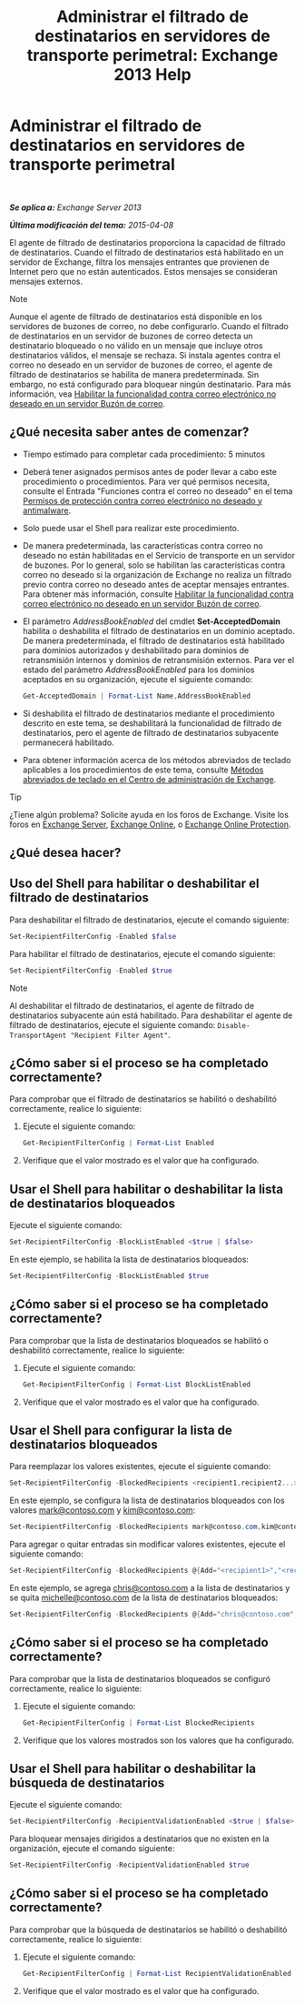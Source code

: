 ﻿---
title: 'Administrar el filtrado de destinatarios en servidores de transporte perimetral: Exchange 2013 Help'
TOCTitle: Administrar el filtrado de destinatarios en servidores de transporte perimetral
ms:assetid: f2d0041f-2872-4669-95ec-443233f4956d
ms:mtpsurl: https://technet.microsoft.com/es-es/library/Bb125187(v=EXCHG.150)
ms:contentKeyID: 49896011
ms.date: 05/22/2018
mtps_version: v=EXCHG.150
ms.translationtype: MT
---

# Administrar el filtrado de destinatarios en servidores de transporte perimetral

 

_**Se aplica a:** Exchange Server 2013_

_**Última modificación del tema:** 2015-04-08_

El agente de filtrado de destinatarios proporciona la capacidad de filtrado de destinatarios. Cuando el filtrado de destinatarios está habilitado en un servidor de Exchange, filtra los mensajes entrantes que provienen de Internet pero que no están autenticados. Estos mensajes se consideran mensajes externos.


> [!NOTE]
> Aunque el agente de filtrado de destinatarios está disponible en los servidores de buzones de correo, no debe configurarlo. Cuando el filtrado de destinatarios en un servidor de buzones de correo detecta un destinatario bloqueado o no válido en un mensaje que incluye otros destinatarios válidos, el mensaje se rechaza. Si instala agentes contra el correo no deseado en un servidor de buzones de correo, el agente de filtrado de destinatarios se habilita de manera predeterminada. Sin embargo, no está configurado para bloquear ningún destinatario. Para más información, vea <A href="enable-anti-spam-functionality-on-mailbox-servers-exchange-2013-help.md">Habilitar la funcionalidad contra correo electrónico no deseado en un servidor Buzón de correo</A>.



## ¿Qué necesita saber antes de comenzar?

  - Tiempo estimado para completar cada procedimiento: 5 minutos

  - Deberá tener asignados permisos antes de poder llevar a cabo este procedimiento o procedimientos. Para ver qué permisos necesita, consulte el Entrada "Funciones contra el correo no deseado" en el tema [Permisos de protección contra correo electrónico no deseado y antimalware](anti-spam-and-anti-malware-permissions-exchange-2013-help.md).

  - Solo puede usar el Shell para realizar este procedimiento.

  - De manera predeterminada, las características contra correo no deseado no están habilitadas en el Servicio de transporte en un servidor de buzones. Por lo general, solo se habilitan las características contra correo no deseado si la organización de Exchange no realiza un filtrado previo contra correo no deseado antes de aceptar mensajes entrantes. Para obtener más información, consulte [Habilitar la funcionalidad contra correo electrónico no deseado en un servidor Buzón de correo](enable-anti-spam-functionality-on-mailbox-servers-exchange-2013-help.md).

  - El parámetro *AddressBookEnabled* del cmdlet **Set-AcceptedDomain** habilita o deshabilita el filtrado de destinatarios en un dominio aceptado. De manera predeterminada, el filtrado de destinatarios está habilitado para dominios autorizados y deshabilitado para dominios de retransmisión internos y dominios de retransmisión externos. Para ver el estado del parámetro *AddressBookEnabled* para los dominios aceptados en su organización, ejecute el siguiente comando:
    
    ```powershell
    Get-AcceptedDomain | Format-List Name,AddressBookEnabled
    ```

  - Si deshabilita el filtrado de destinatarios mediante el procedimiento descrito en este tema, se deshabilitará la funcionalidad de filtrado de destinatarios, pero el agente de filtrado de destinatarios subyacente permanecerá habilitado.

  - Para obtener información acerca de los métodos abreviados de teclado aplicables a los procedimientos de este tema, consulte [Métodos abreviados de teclado en el Centro de administración de Exchange](keyboard-shortcuts-in-the-exchange-admin-center-exchange-online-protection-help.md).


> [!TIP]
> ¿Tiene algún problema? Solicite ayuda en los foros de Exchange. Visite los foros en <A href="https://go.microsoft.com/fwlink/p/?linkid=60612">Exchange Server</A>, <A href="https://go.microsoft.com/fwlink/p/?linkid=267542">Exchange Online</A>, o <A href="https://go.microsoft.com/fwlink/p/?linkid=285351">Exchange Online Protection</A>.



## ¿Qué desea hacer?

## Uso del Shell para habilitar o deshabilitar el filtrado de destinatarios

Para deshabilitar el filtrado de destinatarios, ejecute el comando siguiente:

```powershell
Set-RecipientFilterConfig -Enabled $false
```

Para habilitar el filtrado de destinatarios, ejecute el comando siguiente:

```powershell
Set-RecipientFilterConfig -Enabled $true
```


> [!NOTE]
> Al deshabilitar el filtrado de destinatarios, el agente de filtrado de destinatarios subyacente aún está habilitado. Para deshabilitar el agente de filtrado de destinatarios, ejecute el siguiente comando: <CODE>Disable-TransportAgent "Recipient Filter Agent"</CODE>.



## ¿Cómo saber si el proceso se ha completado correctamente?

Para comprobar que el filtrado de destinatarios se habilitó o deshabilitó correctamente, realice lo siguiente:

1.  Ejecute el siguiente comando:
    
    ```powershell
    Get-RecipientFilterConfig | Format-List Enabled
    ```

2.  Verifique que el valor mostrado es el valor que ha configurado.

## Usar el Shell para habilitar o deshabilitar la lista de destinatarios bloqueados

Ejecute el siguiente comando:

```powershell
Set-RecipientFilterConfig -BlockListEnabled <$true | $false>
```

En este ejemplo, se habilita la lista de destinatarios bloqueados:

```powershell
Set-RecipientFilterConfig -BlockListEnabled $true
```

## ¿Cómo saber si el proceso se ha completado correctamente?

Para comprobar que la lista de destinatarios bloqueados se habilitó o deshabilitó correctamente, realice lo siguiente:

1.  Ejecute el siguiente comando:
    
    ```powershell
    Get-RecipientFilterConfig | Format-List BlockListEnabled
    ```

2.  Verifique que el valor mostrado es el valor que ha configurado.

## Usar el Shell para configurar la lista de destinatarios bloqueados

Para reemplazar los valores existentes, ejecute el siguiente comando:

```powershell
Set-RecipientFilterConfig -BlockedRecipients <recipient1,recipient2...>
```

En este ejemplo, se configura la lista de destinatarios bloqueados con los valores mark@contoso.com y kim@contoso.com:

```powershell
Set-RecipientFilterConfig -BlockedRecipients mark@contoso.com,kim@contoso.com
```

Para agregar o quitar entradas sin modificar valores existentes, ejecute el siguiente comando:

```powershell
Set-RecipientFilterConfig -BlockedRecipients @{Add="<recipient1>","<recipient2>"...; Remove="<recipient1>","<recipient2>"...}
```

En este ejemplo, se agrega chris@contoso.com a la lista de destinatarios y se quita michelle@contoso.com de la lista de destinatarios bloqueados:

```powershell
Set-RecipientFilterConfig -BlockedRecipients @{Add="chris@contoso.com"; Remove="michelle@contoso.com"}
```

## ¿Cómo saber si el proceso se ha completado correctamente?

Para comprobar que la lista de destinatarios bloqueados se configuró correctamente, realice lo siguiente:

1.  Ejecute el siguiente comando:
    
    ```powershell
    Get-RecipientFilterConfig | Format-List BlockedRecipients
    ```

2.  Verifique que los valores mostrados son los valores que ha configurado.

## Usar el Shell para habilitar o deshabilitar la búsqueda de destinatarios

Ejecute el siguiente comando:

```powershell
Set-RecipientFilterConfig -RecipientValidationEnabled <$true | $false>
```

Para bloquear mensajes dirigidos a destinatarios que no existen en la organización, ejecute el comando siguiente:

```powershell
Set-RecipientFilterConfig -RecipientValidationEnabled $true
```

## ¿Cómo saber si el proceso se ha completado correctamente?

Para comprobar que la búsqueda de destinatarios se habilitó o deshabilitó correctamente, realice lo siguiente:

1.  Ejecute el siguiente comando:
    
    ```powershell
    Get-RecipientFilterConfig | Format-List RecipientValidationEnabled
    ```

2.  Verifique que el valor mostrado es el valor que ha configurado.

